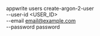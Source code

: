 appwrite users create-argon-2-user \
    --user-id <USER_ID> \
    --email email@example.com \
    --password password
